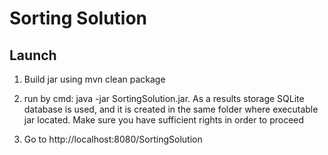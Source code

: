 # Sorting Solution

## Launch
1. Build jar using mvn clean package

2.    run by cmd: java -jar SortingSolution.jar. As a results storage SQLite database is used, and it is created in the same folder where executable jar located. Make sure you have sufficient rights in order to proceed

3.   Go to http://localhost:8080/SortingSolution